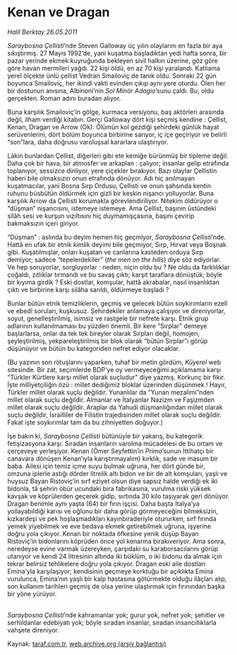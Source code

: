 # Kenan ve Dragan

*Halil Berktay 26.05.2011*

<div class="yazi"><p><i>Saraybosna Çellisti</i>’nde Steven Galloway üç yılın olaylarını en fazla bir aya sıkıştırmış. 27 Mayıs 1992’de, yani kuşatma başladıktan yedi hafta sonra, bir pazar yerinde ekmek kuyruğunda bekleyen sivil halkın üzerine, göz göre göre havan mermileri yağdı. 22 kişi öldü, en az 70 kişi yaralandı. Katliama yerel ölçekte ünlü çellist Vedran Smailoviç de tanık oldu. Sonraki 22 gün boyunca Smailoviç, her ikindi vakti evinden çıkıp aynı yere oturdu. Ölen her bir dostunun anısına, Albinoni’nin <i>Sol Minör Adagio</i>’sunu çaldı. Bu, oldu gerçekten. Roman adını buradan alıyor.</p>
<p>Buna karşılık Smailoviç’in gölge, kurmaca versiyonu, baş aktörleri arasında değil, ilham verdiği kitabın. Gerçi Galloway dört kişi seçmiş kendine : Çellist, Kenan, Dragan ve Arrow (Ok). Ölümün kol gezdiği şehirdeki günlük hayat serüvenlerini, dört bölüm boyunca birbirine sarıyor, iç içe geçiriyor ve belirli “son”lara, daha doğrusu varoluşsal kararlara ulaştırıyor. </p>
<p>Lâkin bunlardan Çellist, diğerleri gibi ete kemiğe bürünmüş bir tipleme değil. Daha çok bir hava, bir atmosfer ve arkaplan : çalıyor; insanlar gelip etrafında toplanıyor, sessizce dinliyor, yere çiçekler bırakıyor. Bazı olaylar Çellistin haberi bile olmaksızın onun etrafında dönüyor. Adı hiç anılmayan kuşatmacılar, yani Bosna Sırp Ordusu, Çellisti ve onun şahsında kentin ruhunu büsbütün öldürmek için gizli bir keskin nişancı yolluyorlar. Buna karşılık Arrow da Çellisti korumakla görevlendiriliyor. Nitekim öldürüyor o “düşman” nişancısını, istemeye istemeye. Ama Çellist, başının üstündeki silâh sesi ve kurşun vızıltısını hiç duymamışçasına, başını çevirip bakmaksızın içeri giriyor.</p>
<p>“Düşman” : aslında bu deyim hemen hiç geçmiyor, <i>Saraybosna Çellisti</i>’nde. Hattâ en ufak bir etnik kimlik deyimi bile geçmiyor, Sırp, Hırvat veya Boşnak gibi. Kuşatılmışlar, onları kuşatan ve canlarına kasteden orduya Sırp demiyor; sadece “tepelerdekiler” (<i>the men on the hills</i>) diye söz ediyorlar. Ve hep soruyorlar, sorgluyorlar : neden, niçin oldu bu ? Ne oldu da farklılıklar çoğaldı, zıtlıklar tırmandı ve bu savaş çıktı; karşıt taraflara dönüştük; böyle bir kıyıma girdik ? Eski dostlar, komşular, hattâ akrabalar, nasıl insanlıktan çıktı ve birbirine karşı silâha sarıldı, öldürmeye başladı ? </p>
<p>Bunlar bütün etnik temizliklerin, geçmiş ve gelecek bütün soykırımların ezelî ve ebedî soruları, kuşkusuz. Şehirdekiler anlamaya çalışıyor ve direniyorlar, soyut, genelleştirilmiş, isimsiz ve rastgele bir nefrete karşı. Etnik grup adlarının kullanılmaması bu yüzden önemli. Bir kere “Sırplar” demeye başlarlarsa, onlar da tek tek bireyler olarak Sırpları değil, homojen, şeyleştirilmiş, yekpareleştirilmiş bir blok olarak “bütün Sırplar”ı görüp düşünüyor ve bütün bu kategoriden nefret ediyor olacaklar. </p>
<p>(Bu yazının son rötuşlarını yaparken, tuhaf bir metin gördüm, <i>Küyerel</i> web sitesinde. Bir zat, seçimlerde BDP’ye oy vermeyeceğimi açıklamama karşı “Türkler Kürtlere karşı millet olarak suçludur” diye yazmış. Korkunç bir fikir. İşte milliyetçiliğin özü : millet dediğimiz bloklar üzerinden düşünmek ! Hayır, Türkler millet olarak suçlu değildir. Yunanlılar da “Yunan mezalimi”nden millet olarak suçlu değildir. Almanlar ve İtalyanlar Nazizm ve Faşizmden millet olarak suçlu değildir. Araplar da Yahudi düşmanlığından millet olarak suçlu değildir, İsrailliler de Filistin trajedisinden millet olarak suçlu değildir. Fakat işte soykırımlar tam da bu zihniyetten doğuyor.) </p>
<p>İşe bakın ki, <i>Saraybosna Çellisti</i> bütünüyle bir yakarış, bu kategorik fetişizasyona karşı. Sıradan insanların varolma mücadelesi de bu ortam ve çerçeveye yerleşiyor. Kenan (Ömer Seyfettin’in <i>Primo</i>’sunun İttihatçı bir canavara dönüşen Kenan’ıyla karıştırmayalım) kırklık, sade ve masum bir baba. Ailesi için temiz içme suyu bulmak uğruna, her dört günde bir, omzuna iplerle astığı dörder litrelik altı bidon ve bir de alt komşuları, yaşlı ve huysuz Bayan Ristoviç’in sırf eziyet olsun diye sapsız halde verdiği ek iki bidonla, tâ şehrin öbür ucundaki bira fabrikasına, vurulma riski yüksek kavşak ve köprülerden geçerek gidip, sırtında 30 kilo taşıyarak geri dönüyor. Dragan benimle aynı yaşta (64) bir fırın işçisi. Daha başta İtalya’ya yollayabildiği karısı ve oğlunu bir daha görüp görmeyeceğini bilmeksizin, kızkardeşi ve pek hoşlaşmadıkları kayınbiraderiyle otururken, sırf fırında yemek yiyebilmek ve eve bedava ekmek getirebilmek uğruna, işyerine doğru yola çıkıyor. Kenan bir noktada öfkesine yenik düşüp Bayan Ristoviç’in bidonlarını köprüden önce yol kenarına bırakıveriyor. Ama sonra, neredeyse evine varmak üzereyken, çarşıdaki su karaborsacılarını görüp utanıyor ve kendi 24 litresinin altında iki büklüm, o iki bidonu da almak için tekrar belirsiz tehlikelere doğru yola çıkıyor. Dragan eski aile dostları Emina’yla karşılaşıyor; kendisinin geçmeye korktuğu bir açıklıkta Emina vurulunca, Emina’nın yaşlı bir kalp hastasına götürmekte olduğu ilâçları alıp, son kullanım tarihleri geçmiş de olsa yerine ulaştırmak için fırınından başka bir yöne yürüyor.</p>
<p><i><br/>Saraybosna Çellisti</i>’nde kahramanlar yok; gurur yok, nefret yok; şehitler ve serhildanlar edebiyatı yok; böyle sıradan insanlar, sıradan insancıllıklarla vahşete direniyor. </p>
</div>

Kaynak: [taraf.com.tr](http://www.taraf.com.tr/halil-berktay/makale-kenan-ve-dragan.htm), [web.archive.org (arşiv bağlantısı)](http://web.archive.org/web/20131022103418/http://www.taraf.com.tr/halil-berktay/makale-kenan-ve-dragan.htm)

